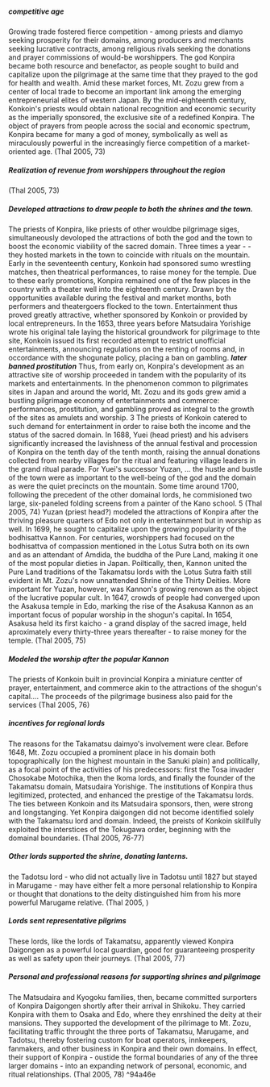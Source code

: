 
##### competitive age
Growing trade fostered fierce competition - among priests and diamyo seeking prosperity for their domains, among producers and merchants seeking lucrative contracts, among religious rivals seeking the donations and prayer commissions of would-be worshippers. The god Konpira became both resource and benefactor, as people sought to build and capitalize upon the pilgrimage at the same time that they prayed to the god for health and wealth. Amid these market forces, Mt. Zozu grew from a center of local trade to become an important link among the emerging entrepreneurial elites of western Japan. By the mid-eighteenth century, Konkoin's priests would obtain national recognition and economic security as the imperially sponsored, the exclusive site of a redefined Konpira. The object of prayers from people across the social and economic spectrum, Konpira became for many a god of money, symbolically as well as miraculously powerful in the increasingly fierce competition of a market-oriented age. (Thal 2005, 73)

##### Realization of revenue from worshippers throughout the region
(Thal 2005, 73)

##### Developed attractions to draw people to both the shrines and the town.
The priests of Konpira, like priests of other wouldbe pilgrimage siges, simultaneously devoloped the attractions of both the god and the town to boost the economic viability of the sacred domain. Three times a year - - they hosted markets in the town to coincide with rituals on the mountain. Early in the seventeenth century, Konkoin had sponsored sumo wrestling matches, then theatrical performances, to raise money for the temple. Due to these early promotions, Konpira remained one of the few places in the country with a theater well into the eighteenth century. Drawn by the opportunities available during the festival and market months, both performers and theatergoers flocked to the town. 
Entertainment thus proved greatly attractive, whether sponsored by Konkoin or provided by local entrepreneurs. In the 1653, three years before Matsudaira Yorishige wrote his original tale laying the historical groundwork for pilgrimage to thte site, Konkoin issued its first recorded attempt to restrict unofficial entertainments, announcing regulations on the renting of rooms and, in occordance with the shogunate policy, placing a ban on gambling. ***later banned prostitution***
Thus, from early on, Konpira's development as an attractive site of worship proceeded in tandem with the popularity of its markets and entertainments. In the phenomenon common to pilgrimates sites in Japan and around the world, Mt. Zozu and its gods grew amid a bustling pilgrimage economy of entertainments and commerce: performances, prostitution, and gambling proved as integral to the growth of the sites as amulets and worship. 3 
The priests of Konkoin catered to such demand for entertainment in order to raise both the income and the status of the sacred domain. In 1688, Yuei (head priest) and his advisers significantly increased the lavishness of the annual festival and procession of Konpira on the tenth day of the tenth month, raising the annual donations collected from nearby villages for the ritual and featuring village leaders in the grand ritual parade. For Yuei's successor Yuzan, ... the hustle and bustle of the town were as important to the well-being of the god and the domain as were the quiet precincts on the mountain. Some time around 1700, following the precedent of the other domainal lords, he commisioned two large, six-paneled folding screens from a painter of the Kano school. 5 (Thal 2005, 74)
Yuzan (priest head?) modeled the attractions of Konpira after the thriving pleasure quarters of Edo not only in entertainment but in worship as well. In 1699, he sought to capitalize upon the growing popularity of the bodhisattva Kannon. For centuries, worshippers had focused on the bodhisattva of compassion mentioned in the Lotus Sutra both on its own and as an attendant of Amdida, the buddha of the Pure Land, making it one of the most popular dieties in Japan. Poiltically, then, Kannon united the Pure Land traditions of the Takamatsu lords with the Lotus Sutra faith still evident in Mt. Zozu's now unnattended Shrine of the Thirty Deities. 
More important for Yuzan,  however, was Kannon's growing renown as the object of the lucrative popular cult. In 1647, crowds of people had converged upon the Asakusa temple in Edo, marking the rise of the Asakusa Kannon as an  important focus of popular worship in the shogun's capital. In 1654, Asakusa held its first kaicho - a grand display of the sacred image, held aproximately every thirty-three years thereafter - to raise money for the temple. (Thal 2005, 75)


##### Modeled the worship after the popular Kannon
The priests of Konkoin built in provincial Konpira a miniature centter of prayer, entertainment, and commerce akin to the attractions of the shogun's capital.... The proceeds of the pilgrimage business also paid for the services (Thal 2005, 76)

##### incentives for regional lords
The reasons for the Takamatsu daimyo's involvement were clear. Before 1648, Mt. Zozu occupied a prominent place in his domain both topographically (on the highest mountain in the Sanuki plain) and politically, as a focal point of the activities of his predecessors: first the Tosa invader Chosokabe Motochika, then the Ikoma lords, and finally the founder of the Takamatsu domain, Matsudaira Yorishige. The institutions of Konpira thus legitimized, protected, and enhanced the prestige of the Takamatsu lords. The ties between Konkoin and its Matsudaira sponsors, then, were strong and longstanging. Yet Konpira daigongen did not become identified solely with the Takamatsu lord and domain. Indeed, the preists of Konkoin skillfully exploited the interstices of the Tokugawa order, beginning with the domainal boundaries. (Thal 2005, 76-77)

##### Other lords supported the shrine, donating lanterns. 
the Tadotsu lord - who did not actually live in Tadotsu until 1827 but stayed in Marugame - may have either felt a more personal relationship to Konpira or thought that donations to the deity distinguished him from his more powerful Marugame relative. (Thal 2005, )
##### Lords sent representative pilgrims 
These lords, like the lords of Takamatsu, apparently viewed Konpira Daigongen as a powerful local guardian, good for guaranteeing prosperity as well as safety upon their journeys. (Thal 2005, 77) 
##### Personal and professional reasons for supporting shrines and pilgrimage
The Matsudaira and Kyogoku families, then, became committed surporters of Konpira Daigongen shortly after their arrival in Shikoku. They carried Konpira with them to Osaka and Edo, where they enrshined the deity at their mansions. They supported the development of the pilrimage to Mt. Zozu, facilitating traffic throught the three ports of Takamatsu, Marugame, and Tadotsu, thereby fostering custom for boat operators, innkeepers, fanmakers, and other business in Konpira and their own domains. In effect, their support of Konpira - oustide the formal boundaries of any of the three larger domains - into an expanding network of personal, economic, and ritual relationships. (Thal 2005, 78) ^94a46e




